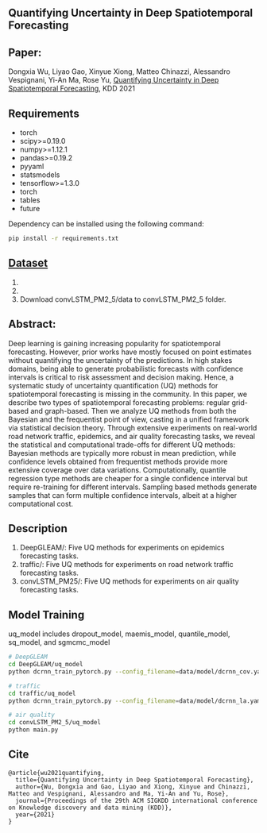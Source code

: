 ## Quantifying Uncertainty in Deep Spatiotemporal Forecasting
## Paper: 
Dongxia Wu, Liyao Gao, Xinyue Xiong, Matteo Chinazzi, Alessandro Vespignani, Yi-An Ma, Rose Yu, [Quantifying Uncertainty in Deep Spatiotemporal Forecasting](https://arxiv.org/abs/2105.11982), KDD 2021

## Requirements
* torch
* scipy>=0.19.0
* numpy>=1.12.1
* pandas>=0.19.2
* pyyaml
* statsmodels
* tensorflow>=1.3.0
* torch
* tables
* future

Dependency can be installed using the following command:
```bash
pip install -r requirements.txt
```

## [Dataset](https://drive.google.com/drive/folders/102QfowJq7zmyR3W5LjF1K_eNZ0eAA8RL?usp=sharing)
1.
2.
3. Download convLSTM_PM2_5/data to convLSTM_PM2_5 folder.


## Abstract:
Deep learning is gaining increasing popularity for spatiotemporal forecasting. However, prior works have mostly focused on point estimates without quantifying the uncertainty of the predictions. In high stakes domains, being able to generate probabilistic forecasts with confidence intervals is critical to risk assessment and decision making. Hence, a systematic study of uncertainty quantification (UQ) methods for spatiotemporal forecasting is missing in the community. In this paper, we describe two types of spatiotemporal forecasting problems: regular grid-based and graph-based. Then we analyze UQ methods from both the Bayesian and the frequentist point of view, casting in a unified framework via statistical decision theory. Through extensive experiments on real-world road network traffic, epidemics, and air quality forecasting tasks, we reveal the statistical and computational trade-offs for different UQ methods: Bayesian methods are typically more robust in mean prediction, while confidence levels obtained from frequentist methods provide more extensive coverage over data variations. Computationally, quantile regression type methods are cheaper for a single confidence interval but require re-training for different intervals. Sampling based methods generate samples that can form multiple confidence intervals, albeit at a higher computational cost.


## Description
1. DeepGLEAM/: Five UQ methods for experiments on epidemics forecasting tasks.
2. traffic/: Five UQ methods for experiments on road network traffic forecasting tasks.
3. convLSTM_PM25/: Five UQ methods for experiments on air quality forecasting tasks.


## Model Training
uq_model includes dropout_model, maemis_model, quantile_model, sq_model, and sgmcmc_model
```bash
# DeepGLEAM
cd DeepGLEAM/uq_model
python dcrnn_train_pytorch.py --config_filename=data/model/dcrnn_cov.yaml

# traffic
cd traffic/uq_model
python dcrnn_train_pytorch.py --config_filename=data/model/dcrnn_la.yaml

# air quality
cd convLSTM_PM2_5/uq_model
python main.py
```


## Cite
```
@article{wu2021quantifying,
  title={Quantifying Uncertainty in Deep Spatiotemporal Forecasting},
  author={Wu, Dongxia and Gao, Liyao and Xiong, Xinyue and Chinazzi, Matteo and Vespignani, Alessandro and Ma, Yi-An and Yu, Rose},
  journal={Proceedings of the 29th ACM SIGKDD international conference on Knowledge discovery and data mining (KDD)},
  year={2021}
}
```
